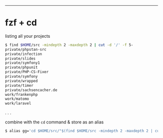 ---

# fzf + cd

listing all your projects
```bash
$ find $HOME/src -mindepth 2 -maxdepth 2 | cut -d '/' -f 5-
private/phpstan-src
private/infection
private/slides
private/symfony1
private/phpunit
private/PHP-CS-Fixer
private/symfony
private/wrapped
private/timer
private/sachsencacher.de
work/frankenphp
work/matomo
work/laravel
```

. . .

combine with the `cd` command & store as an alias

```bash
$ alias gg='cd $HOME/src/"$(find $HOME/src -mindepth 2 -maxdepth 2 | cut -d '/' -f 5- | sort -r | fzf)"'
```


